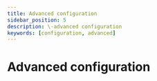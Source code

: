 ```yaml
---
title: Advanced configuration
sidebar_position: 5
description: \-advanced configuration
keywords: [configuration, advanced]
---
```


# Advanced configuration
